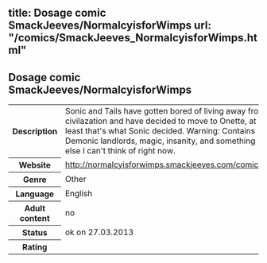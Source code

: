 title: Dosage comic SmackJeeves/NormalcyisforWimps
url: "/comics/SmackJeeves_NormalcyisforWimps.html"
---
Dosage comic SmackJeeves/NormalcyisforWimps
-----------------------------------------

<table class="comicinfo">
<tr>
<th>Description</th><td>Sonic and Tails have gotten bored of living away from civilazation and have decided to move to Onette, at least that's what Sonic decided. Warning: Contains Demonic landlords, magic, insanity, and something else I can't think of right now.</td>
</tr>
<tr>
<th>Website</th><td><a href="http://normalcyisforwimps.smackjeeves.com/comics/">http://normalcyisforwimps.smackjeeves.com/comics/</a></td>
</tr>
<tr>
<th>Genre</th><td>Other</td>
</tr>
<tr>
<th>Language</th><td>English</td>
</tr>
<tr>
<th>Adult content</th><td>no</td>
</tr>
<tr>
<th>Status</th><td>ok on 27.03.2013</td>
</tr>
<tr>
<th>Rating</th><td><div class="g-plusone" data-size="standard" data-annotation="bubble"
 data-href="http://normalcyisforwimps.smackjeeves.com/comics/"></div></td>
</tr>
</table>
<script type="text/javascript">
  (function() {
    var po = document.createElement('script'); po.type = 'text/javascript'; po.async = true;
    po.src = 'https://apis.google.com/js/plusone.js';
    var s = document.getElementsByTagName('script')[0]; s.parentNode.insertBefore(po, s);
  })();
</script>
